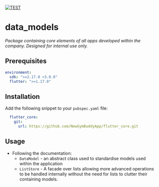 [![TEST](https://github.com/NewGymBuddyApp/data_models/actions/workflows/test.yml/badge.svg?branch=main)](https://github.com/NewGymBuddyApp/flutter_core/actions/workflows/test.yml)

# data_models
_Package containing core elements of all apps developed within
the company. Designed for internal use only._

## Prerequisites
```yaml
environment:
  sdk: ">=2.17.0 <3.0.0"
  flutter: ">=1.17.0"
```

## Installation

Add the following snippet to your `pubspec.yaml` file:
```yaml
  flutter_core:
    git:
      url: https://github.com/NewGymBuddyApp/flutter_core.git
```


## Usage
- Following the documentation:
  - `DataModel` - an abstract class used to standardise models used within the application
  - `ListStore` - A facade over lists allowing more advanced operations to be handled internally without the need for lists to clutter their containing models.
